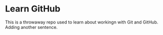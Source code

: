 # Learn GitHub

This is a throwaway repo used to learn about workingn with Git and GitHub.
Adding another sentence.
